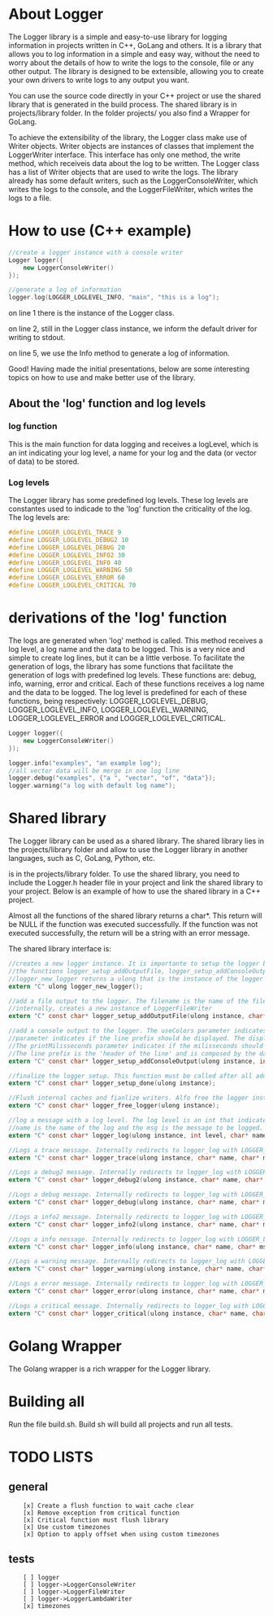 # About Logger

The Logger library is a simple and easy-to-use library for logging information in projects written in C++, GoLang and others. It is a library that allows you to log information in a simple and easy way, without the need to worry about the details of how to write the logs to the console, file or any other output. The library is designed to be extensible, allowing you to create your own drivers to write logs to any output you want.

You can use the source code directly in your C++ project or use the shared library that is generated in the build process. The shared library is in projects/library folder. In the folder projects/ you also find a Wrapper for GoLang.

To achieve the extensibility of the library, the Logger class make use of Writer objects. Writer objects are instances of classes that implement the LoggerWriter interface. This interface has only one method, the write method, which receiveis data about the log to be written. The Logger class has a list of Writer objects that are used to write the logs. The library already has some default writers, such as the LoggerConsoleWriter, which writes the logs to the console, and the LoggerFileWriter, which writes the logs to a file.

# How to use (C++ example)

```c++
//create a logger instance with a console writer
Logger logger({
    new LoggerConsoleWriter()
});

//generate a log of information
logger.log(LOGGER_LOGLEVEL_INFO, "main", "this is a log");
```

on line 1 there is the instance of the Logger class.

on line 2, still in the Logger class instance, we inform the default driver for writing to stdout.

on line 5, we use the Info method to generate a log of information. 

Good! Having made the initial presentations, below are some interesting topics on how to use and make better use of the library.

## About the 'log' function and log levels
### log function
This is the main function for data logging and receives a logLevel, which is an int indicating your log level, a name for your log and the data (or vector of data) to be stored.

### Log levels
The Logger library has some predefined log levels. These log levels are constantes used to indicade to the 'log' function the criticality of the log. The log levels are:

```c++
#define LOGGER_LOGLEVEL_TRACE 9
#define LOGGER_LOGLEVEL_DEBUG2 10
#define LOGGER_LOGLEVEL_DEBUG 20
#define LOGGER_LOGLEVEL_INFO2 30
#define LOGGER_LOGLEVEL_INFO 40
#define LOGGER_LOGLEVEL_WARNING 50
#define LOGGER_LOGLEVEL_ERROR 60
#define LOGGER_LOGLEVEL_CRITICAL 70
```

# derivations of the 'log' function
The logs are generated when 'log' method is called. This method receives a log level, a log name and the data to be logged. This is a very nice and simple to create log lines, but it can be a little verbose. To facilitate the generation of logs, the library has some functions that facilitate the generation of logs with predefined log levels. These functions are: debug, info, warning, error and critical. Each of these functions receives a log name and the data to be logged. The log level is predefined for each of these functions, being respectively: LOGGER_LOGLEVEL_DEBUG, LOGGER_LOGLEVEL_INFO, LOGGER_LOGLEVEL_WARNING, LOGGER_LOGLEVEL_ERROR and LOGGER_LOGLEVEL_CRITICAL.

```c++
Logger logger({
    new LoggerConsoleWriter()
});

logger.info("examples", "an example log");
//all vector data will be merge in one log line
logger.debug("examples", {"a ", "vector", "of", "data"});
logger.warning("a log with default log name");
```

# Shared library
The Logger library can be used as a shared library. The shared library lies in the projects/library folder and allow to use the Logger library in another languages, such as C, GoLang, Python, etc.

is in the projects/library folder. To use the shared library, you need to include the Logger.h header file in your project and link the shared library to your project. Below is an example of how to use the shared library in a C++ project.

Almost all the functions of the shared library returns a char*. This return will be NULL if the function was executed successfully. If the function was not executed successfully, the return will be a string with an error message.

The shared library interface is:

```c
//creates a new logger instance. It is importante to setup the logger before using it. The setup is made by 
//the functions logger_setup_addOutputFile, logger_setup_addConsoleOutput and done by logger_setup_done function
//logger_new_logger returns a ulong that is the instance of the logger and must be used in all other functions
extern "C" ulong logger_new_logger();

//add a file output to the logger. The filename is the name of the file that will be used to write the logs.
//internally, creates a new instance of LoggerFileWriter
extern "C" const char* logger_setup_addOutputFile(ulong instance, char* filename, int logLevel);

//add a console output to the logger. The useColors parameter indicates if the output should use colors. The displayLinePrefix
//parameter indicates if the line prefix should be displayed. The displayDateTime parameter indicates if the date and time should be displayed.
//The printMilisseconds parameter indicates if the milisseconds should be printed.
//The line prefix is the 'header of the line' and is composed by the date and time, the log level and the log name.
extern "C" const char* logger_setup_addConsoleOutput(ulong instance, int logLevel, bool useColors, bool displayLinePrefix, bool displayDateTime, bool printMilisseconds);

//finalize the logger setup. This function must be called after all addOutput functions
extern "C" const char* logger_setup_done(ulong instance);

//Flush internal caches and fianlize writers. Alfo free the logger instance and all writers
extern "C" const char* logger_free_logger(ulong instance);

//log a message with a log level. The log level is an int that indicates the criticality of the log. The 
//name is the name of the log and the msg is the message to be logged.
extern "C" const char* logger_log(ulong instance, int level, char* name, char* msg);

//Logs a trace message. Internally redirects to logger_log with LOGGER_LOGLEVEL_TRACE
extern "C" const char* logger_trace(ulong instance, char* name, char* msg);

//Logs a debug2 message. Internally redirects to logger_log with LOGGER_LOGLEVEL_DEBUG2
extern "C" const char* logger_debug2(ulong instance, char* name, char* msg);

//Logs a debug message. Internally redirects to logger_log with LOGGER_LOGLEVEL_DEBUG
extern "C" const char* logger_debug(ulong instance, char* name, char* msg);

//Logs a info2 message. Internally redirects to logger_log with LOGGER_LOGLEVEL_INFO2
extern "C" const char* logger_info2(ulong instance, char* name, char* msg);

//Logs a info message. Internally redirects to logger_log with LOGGER_LOGLEVEL_INFO
extern "C" const char* logger_info(ulong instance, char* name, char* msg);

//Logs a warning message. Internally redirects to logger_log with LOGGER_LOGLEVEL_WARNING
extern "C" const char* logger_warning(ulong instance, char* name, char* msg);

//Logs a error message. Internally redirects to logger_log with LOGGER_LOGLEVEL_ERROR
extern "C" const char* logger_error(ulong instance, char* name, char* msg);

//Logs a critical message. Internally redirects to logger_log with LOGGER_LOGLEVEL_CRITICAL
extern "C" const char* logger_critical(ulong instance, char* name, char* msg);

```

# Golang Wrapper
The Golang wrapper is a rich wrapper for the Logger library.


# Building all

Run the file build.sh. Build sh will build all projects and run all tests.

# TODO LISTS
## general
```
	[x] Create a flush function to wait cache clear
  	[x] Remove exception from critical function 
	[x] Critical function must flush library
	[x] Use custom timezones
	[x] Option to apply offset when using custom timezones
```

## tests
```
    [ ] logger
    [ ] logger->LoggerConsoleWriter
    [ ] logger->LoggerFileWriter
    [ ] logger->LoggerLambdaWriter
	[x] timezones
```